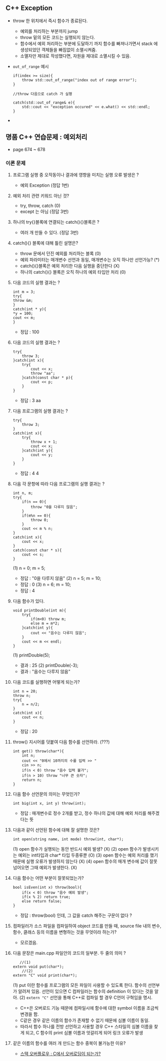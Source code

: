 ## C++ Exception 

* throw 한 위치에서 즉시 함수가 종료된다. 
    * 예외를 처리하는 부분까지 jump 
    * throw 밑의 모든 코드는 실행되지 않는다. 
    * 함수에서 예외 처리하는 부분에 도달하기 까지 함수를 빠져나가면서 stack 에 생성되었던 객체들을 빠짐없이 소멸시켜줌. 
    * 소멸자만 제대로 작성했다면, 자원을 제대로 소멸시킬 수 있음. 

* `out_of_range` 예시 
    
    ```
    if(index >= size){
        throw std::out_of_range("index out of range error"); 
    }
    
    //throw 다음으로 catch 가 실행 
    
    catch(std::out_of_range& e){
        std::cout << "exception occured" << e.what() << std::endl; 
    }
    ```

* 
 

## 명품 C++ 연습문제 : 예외처리 

* page 674 ~ 678 

### 이론 문제 
1. 프로그램 실행 중 오작동이나 결과에 영향을 미치는 실행 오류 발생은 ? 
    * 예외 Exception (정답 1번)
    
2. 예외 처리 관련 키워드 아닌 것? 
    * try, throw, catch (0)
    * except 는 아님 (정답 3번)
    
3. 하나의 try{}블록에 연결되는 catch(){}블록은 ? 
    * 여러 개 만들 수 있다. (정답 3번)
    
4. catch(){} 블록에 대해 틀린 설명은? 
    * throw 문에서 던진 예외를 처리하는 블록 (0)
    * 예외 파라미터는 매개변수 선언과 동일, 매개변수는 오직 하나만 선언가능? (*)
    * catch(){}블록은 예외 처리한 다음 실행을 중단한다 (X)
    * 하나의 catch(){} 블록은 오직 하나의 예외 타입만 처리 (0) 
        
5. 다음 코드의 실행 결과는 ? 

    ```
    int m = 3; 
    try{
    throw &m; 
    } 
    catch(int * y){
    *y = 100; 
    cout << m; 
    }
    ```
    * 정답 : 100 
    
6. 다음 코드의 실행 결과는 ? 

    ```
    try{
        throw 3; 
    }catch(int x){
        try{
            cout << x; 
            throw "aa"; 
        }catch(const char * p){
            cout << p; 
        }
    }
    ```  
    
    * 정답 : 3 aa 

7. 다음 프로그램의 실행 결과는 ? 

    ```
    try{
        throw 3; 
    }
    catch(int x){
        try{
            throw x + 1; 
            cout << x; 
        }catch(int y){
            cout << y; 
        }
    }
    ```
    
    * 정답 : 4 4 
    
8. 다음 각 문항에 따라 다음 프로그램의 실행 결과는 ? 
    
    ```
    int n, m; 
    try{
        if(n == 0){
            throw "0을 다루지 않음"; 
        }
        if(m%n == 0){
            throw 0; 
        }
        cout << m % n; 
    }
    catch(int x){
        cout << x;
    }
    catch(const char * s){
        cout << s; 
    }
    ```
    (1) n = 0; m = 5; 
    * 정답 : "0을 다루지 않음"
    (2) n = 5; m = 10; 
    * 정답 : 0 
    (3) n = 6; m = 10; 
    * 정답 : 4 
    
9. 다음 함수가 있다. 

    ```
    void printDouble(int m){
        try{
            if(m<0) throw m; 
            else m = m*2; 
        }catch(int y){
            cout << "음수는 다루지 않음"; 
        }
        cout << m << endl; 
    }
    ```
    (1) printDouble(5); 
    * 결과 : 25
    (2) printDouble(-3); 
    * 결과 : "음수는 다루지 않음"
    
10. 다음 코드를 실행하면 어떻게 되는가? 

    ```
    int n = 20; 
    throw n; 
    try{
        n = n/2; 
    }
    catch(int x){
        cout << n; 
    }
    ```
    
    * 정답 : 20 
    
11. throw() 지시어를 덧붙여 다음 함수를 선언하라. (???)

    ```
    int get() throw(char*){
        int n; 
        cout << "0에서 10까지의 수를 입력 >> "
        cin >> n;  
        if(n < 0) throw "음수 입력 불가"; 
        if(n > 10) throw "너무 큰 숫자";
        return n; 
    }
    ```
    
12. 다음 함수 선언문의 의미는 무엇인가? 
    ```
    int big(int x, int y) throw(int); 
    ```
    
    * 정답 : 매개변수로 정수 2개를 받고, 정수 하나의 값에 대해 예외 처리를 해주겠다는 뜻 
    
13. 다음과 같이 선언된 함수에 대해 잘 설명한 것은? 

    ```
    int open(string name, int mode) throw(int, char*); 
    ```
    (1) open 함수가 실행되는 동안 반드시 예외 발생? (X)
    (2) open 함수가 발생시키는 예외는 int타입과 char* 타입 두종류뿐 (O)
    (3) open 함수는 예외 처리를 했기 때문에 실행 오류가 발생하지 않는다 (X)
    (4) open 함수의 매개 변수에 값이 잘못 넘어오면 그때 예외가 발생한다. (X) 
    
14. 다음 함수는 어떤 부분이 잘못되었는가? 

    ```
    bool isEven(int x) throw(bool){
        if(x < 0) throw "음수 예외 발생"; 
        if(x % 2) return true; 
        else return false; 
    }
    ```
    * 정답 : throw(bool) 인데, 그 값을 catch 해주는 구문이 없다 ? 
    
15. 컴파일러가 소스 파일을 컴파일하여 object 코드를 만들 때, source file 내의 변수, 함수, 클래스 등의 이름을 변형하는 것을 무엇이라 하는가? 
    * 모르겠음. 
    
16. 다음 문장은 main.cpp 파일안의 코드의 일부분. 두 줄의 의미 ? 
    
    ```
       //(1)
    extern void put(char*);
        //(2) 
    extern "C" void print(char*); 
    ``` 
    (1) put 이란 함수를 프로그램의 모든 파일이 사용할 수 있도록 한다. 함수의 선언부가 알려져 있음. 선언이 있으면 C 컴파일러는 함수의 definition 이 있다는 것을 알아. 
    (2) `extern "C"` 선언을 통해 C++로 컴파일 할 경우 C언어 구혁임을 명시. 

    * C++은 오버로드 기능 때문에 컴파일시에 함수에 대한 symbol 이름을 조금씩 변경을 함. 
    * C같은 경우 같은 이름의 함수가 존재할 수 없기 때문에 심볼 이름이 동일. 
    * 따라서 함수 하나를 전방 선언하고 사용할 경우 C++ 스타일의 심볼 이름을 찾게 되고, C 함수의 print 심볼 이름과 엇갈리게 되어 링크 오류가 발생
    
17. 같은 이름의 함수를 여러 개 만드는 함수 중복이 불가능한 이유? 
    - [스택 오버플로우 : C에서 오버로딩이 되는가?](https://stackoverflow.com/questions/2351792/does-c-support-overloading)

 

    